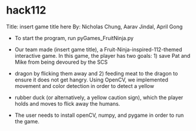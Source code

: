 # hack112

Title: insert game title here
By: Nicholas Chung, Aarav Jindal, April Gong

* To start the program, run pyGames_FruitNinja.py

* Our team made (insert game title), a Fruit-Ninja-inspired-112-themed interactive game. In this game, the player has two goals: 1) save Pat and Mike from being devoured by the SCS
* dragon by flicking them away and 2) feeding meat to the dragon to ensure it does not get hangry. Using OpenCV, we implemented movement and color detection in order to detect a yellow
* rubber duck (or alternatively, a yellow caution sign), which the player holds and moves to flick away the humans.

* The user needs to install openCV, numpy, and pygame in order to run the game.
